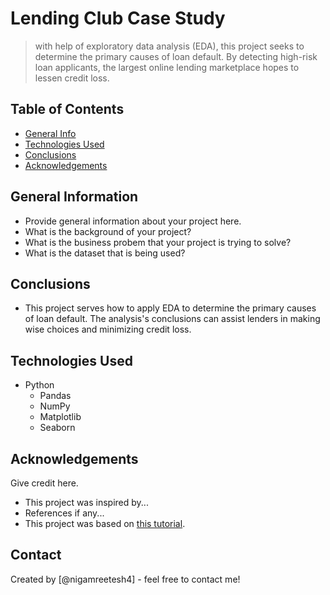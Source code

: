 # Lending Club Case Study
> with help of exploratory data analysis (EDA), this project seeks to determine the primary causes of loan default. By detecting high-risk loan applicants, the largest online lending marketplace hopes to lessen credit loss.


## Table of Contents
* [General Info](#general-information)
* [Technologies Used](#technologies-used)
* [Conclusions](#conclusions)
* [Acknowledgements](#acknowledgements)

<!-- You can include any other section that is pertinent to your problem -->

## General Information
- Provide general information about your project here.
- What is the background of your project?
- What is the business probem that your project is trying to solve?
- What is the dataset that is being used?

<!-- You don't have to answer all the questions - just the ones relevant to your project. -->

## Conclusions
- This project serves how to apply EDA to determine the primary causes of loan default. The analysis's conclusions can assist lenders in making wise choices and minimizing credit loss.

<!-- You don't have to answer all the questions - just the ones relevant to your project. -->


## Technologies Used
- Python
  - Pandas
  - NumPy
  - Matplotlib
  - Seaborn

<!-- As the libraries versions keep on changing, it is recommended to mention the version of library used in this project -->

## Acknowledgements
Give credit here.
- This project was inspired by...
- References if any...
- This project was based on [this tutorial](https://www.example.com).


## Contact
Created by [@nigamreetesh4] - feel free to contact me!


<!-- Optional -->
<!-- ## License -->
<!-- This project is open source and available under the [... License](). -->

<!-- You don't have to include all sections - just the one's relevant to your project -->
